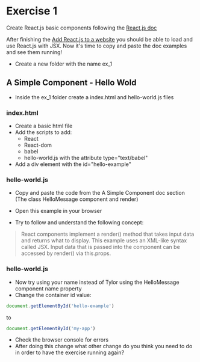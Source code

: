 # Exercise 1

Create React.js basic components following the [React.js doc](https://reactjs.org)

After finishing the [Add React.js to a website](https://reactjs.org/docs/add-react-to-a-website.html) you should be able to load and use React.js with JSX.
Now it's time to copy and paste the doc examples and see them running!

* Create a new folder with the name ex_1

## A Simple Component - Hello Wold
 * Inside the ex_1 folder create a index.html and hello-world.js files
 
### index.html 
* Create a basic html file
* Add the scripts to add:
  * React
  * React-dom
  * babel
  * hello-world.js with the attribute type="text/babel"
* Add a div element with the id="hello-example"

### hello-world.js
  * Copy and paste the code from the A Simple Component doc section (The class HelloMessage component and render)

* Open this example in your browser
* Try to follow and understand the following concept:

>React components implement a render() method that takes input data and returns what to display. This example uses an XML-like syntax called JSX. Input data that is passed into the component can be accessed by render() via this.props.

### hello-world.js
* Now try using your name instead of Tylor using the HelloMessage component name property
* Change the container id value:
```js
document.getElementById('hello-example') 
```

to

```js
document.getElementById('my-app') 
```

* Check the browser console for errors
* After doing this change what other change do you think you need to do in order to have the exercise running again?